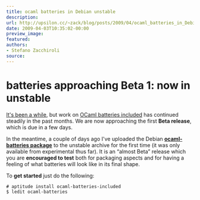 ```yaml
---
title: ocaml batteries in Debian unstable
description:
url: http://upsilon.cc/~zack/blog/posts/2009/04/ocaml_batteries_in_Debian_unstable/
date: 2009-04-03T10:35:02-00:00
preview_image:
featured:
authors:
- Stefano Zacchiroli
source:
---
```


<h1>batteries approaching Beta 1: now in unstable</h1>
<p><a href="http://upsilon.cc/~zack/blog/posts/2008/10/ocaml_batteries_included_debian_packages/">
It's been a while</a>, but work on <a href="http://batteries.forge.ocamlcore.org">OCaml batteries included</a>
has continued steadily in the past months. We are now approaching
the first <strong>Beta release</strong>, which is due in a few
days.</p>
<p>In the meantime, a couple of days ago I've uploaded the Debian
<a href="http://packages.debian.org/sid/ocaml-batteries-included"><strong>ocaml-batteries
package</strong></a> to the unstable archive for the first time (it
was only available from experimental thus far). It is an &ldquo;almost
Beta&rdquo; release which you are <strong>encouraged to test</strong>
both for packaging aspects and for having a feeling of what
batteries will look like in its final shape.</p>
<p>To <strong>get started</strong> just do the following:</p>
<pre><code># aptitude install ocaml-batteries-included
$ ledit ocaml-batteries
</code></pre>

